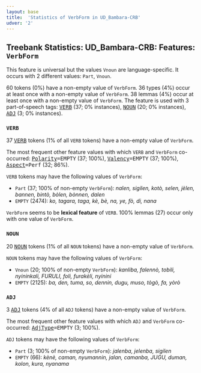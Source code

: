 ```yaml
---
layout: base
title:  'Statistics of VerbForm in UD_Bambara-CRB'
udver: '2'
---
```


## Treebank Statistics: UD_Bambara-CRB: Features: `VerbForm`

This feature is universal but the values `Vnoun` are language-specific.
It occurs with 2 different values: `Part`, `Vnoun`.

60 tokens (0%) have a non-empty value of `VerbForm`.
36 types (4%) occur at least once with a non-empty value of `VerbForm`.
38 lemmas (4%) occur at least once with a non-empty value of `VerbForm`.
The feature is used with 3 part-of-speech tags: <tt><a href="bm_crb-pos-VERB.html">VERB</a></tt> (37; 0% instances), <tt><a href="bm_crb-pos-NOUN.html">NOUN</a></tt> (20; 0% instances), <tt><a href="bm_crb-pos-ADJ.html">ADJ</a></tt> (3; 0% instances).

### `VERB`

37 <tt><a href="bm_crb-pos-VERB.html">VERB</a></tt> tokens (1% of all `VERB` tokens) have a non-empty value of `VerbForm`.

The most frequent other feature values with which `VERB` and `VerbForm` co-occurred: <tt><a href="bm_crb-feat-Polarity.html">Polarity</a></tt><tt>=EMPTY</tt> (37; 100%), <tt><a href="bm_crb-feat-Valency.html">Valency</a></tt><tt>=EMPTY</tt> (37; 100%), <tt><a href="bm_crb-feat-Aspect.html">Aspect</a></tt><tt>=Perf</tt> (32; 86%).

`VERB` tokens may have the following values of `VerbForm`:

* `Part` (37; 100% of non-empty `VerbForm`): <em>nalen, sigilen, kotò, selen, jèlen, bannen, bintò, bòlen, bònnen, dalen</em>
* `EMPTY` (2474): <em>ko, tagara, taga, kè, bè, na, ye, fò, di, nana</em>

`VerbForm` seems to be **lexical feature** of `VERB`. 100% lemmas (27) occur only with one value of `VerbForm`.

### `NOUN`

20 <tt><a href="bm_crb-pos-NOUN.html">NOUN</a></tt> tokens (1% of all `NOUN` tokens) have a non-empty value of `VerbForm`.

`NOUN` tokens may have the following values of `VerbForm`:

* `Vnoun` (20; 100% of non-empty `VerbForm`): <em>kanliba, falennò, tobili, nyininkali, FURULI, foli, furakèli, nyinini</em>
* `EMPTY` (2125): <em>ba, den, tuma, so, dennin, dugu, muso, tògò, fa, yòrò</em>

### `ADJ`

3 <tt><a href="bm_crb-pos-ADJ.html">ADJ</a></tt> tokens (4% of all `ADJ` tokens) have a non-empty value of `VerbForm`.

The most frequent other feature values with which `ADJ` and `VerbForm` co-occurred: <tt><a href="bm_crb-feat-AdjType.html">AdjType</a></tt><tt>=EMPTY</tt> (3; 100%).

`ADJ` tokens may have the following values of `VerbForm`:

* `Part` (3; 100% of non-empty `VerbForm`): <em>jalenba, jelenba, sigilen</em>
* `EMPTY` (66): <em>kènè, caman, nyumannin, jalan, camanba, JUGU, duman, kolon, kura, nyanama</em>

